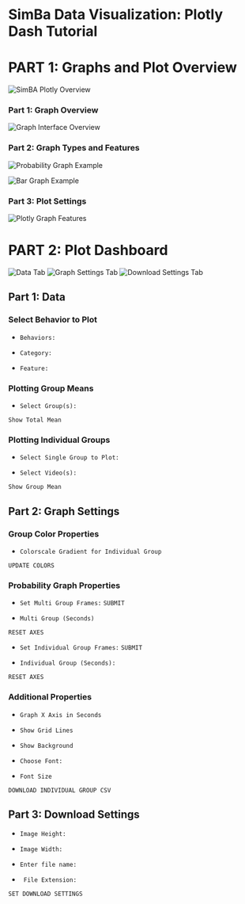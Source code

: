 # SimBa Data Visualization: Plotly Dash Tutorial


# PART 1: Graphs and Plot Overview

![](https://github.com/sgoldenlab/simba/blob/master/images/cover%20photo.PNG "SimBA Plotly Overview")

### Part 1: Graph Overview

![](https://github.com/sgoldenlab/simba/blob/master/images/overall_bar.JPG "Graph Interface Overview")

### Part 2: Graph Types and Features

![](https://github.com/sgoldenlab/simba/blob/master/images/probability.JPG "Probability Graph Example")

![](https://github.com/sgoldenlab/simba/blob/master/images/bargraph.JPG "Bar Graph Example")

### Part 3: Plot Settings

![](https://github.com/sgoldenlab/simba/blob/master/images/probability_features.png "Plotly Graph Features")

# PART 2: Plot Dashboard

![](https://github.com/sgoldenlab/simba/blob/master/images/data_tab.JPG "Data Tab")
![](https://github.com/sgoldenlab/simba/blob/master/images/graphsettings_tab.JPG "Graph Settings Tab")
![](https://github.com/sgoldenlab/simba/blob/master/images/downloadsettings_tab.JPG "Download Settings Tab")

## Part 1: Data

### Select Behavior to Plot

* ```Behaviors:```

* ```Category:```

* ```Feature:```

### Plotting Group Means

* ```Select Group(s):```

`Show Total Mean`

### Plotting Individual Groups

* ```Select Single Group to Plot:```

* ```Select Video(s):```

`Show Group Mean`

## Part 2: Graph Settings

### Group Color Properties

* ```Colorscale Gradient for Individual Group```

`UPDATE COLORS`

### Probability Graph Properties

* ```Set Multi Group Frames:```
`SUBMIT`

* ```Multi Group (Seconds)```

`RESET AXES`

* ```Set Individual Group Frames:```
`SUBMIT`

* ```Individual Group (Seconds):```

`RESET AXES`

### Additional Properties

* ```Graph X Axis in Seconds```

* ```Show Grid Lines```

* ```Show Background```

* ```Choose Font:```

* ```Font Size```

`DOWNLOAD INDIVIDUAL GROUP CSV`

## Part 3: Download Settings

* ```Image Height:```

* ```Image Width:```

* ```Enter file name:```

* ``` File Extension:```

`SET DOWNLOAD SETTINGS`
